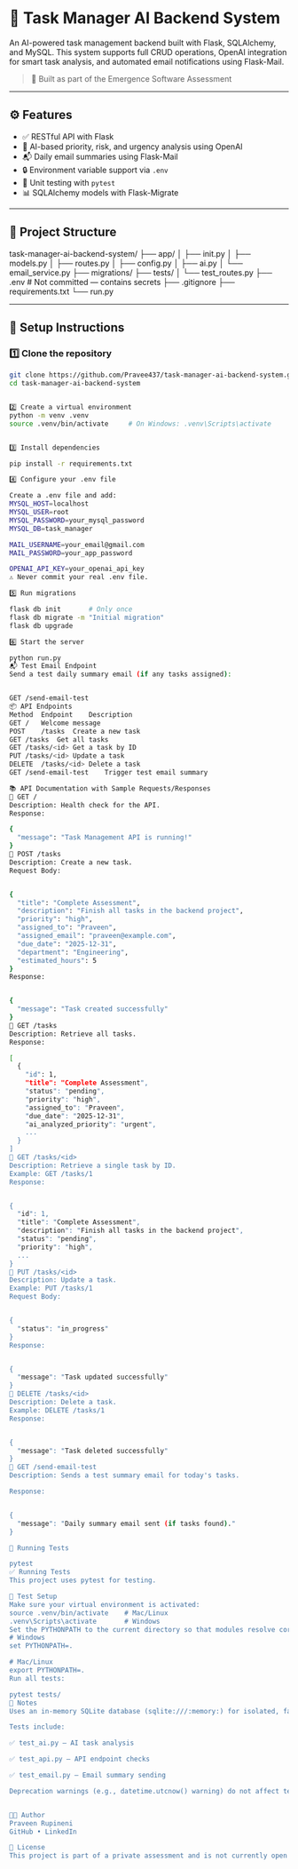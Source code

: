 # 🧠 Task Manager AI Backend System

An AI-powered task management backend built with Flask, SQLAlchemy, and MySQL. This system supports full CRUD operations, OpenAI integration for smart task analysis, and automated email notifications using Flask-Mail.

> 🚀 Built as part of the Emergence Software Assessment

---

## ⚙️ Features

- ✅ RESTful API with Flask
- 🧠 AI-based priority, risk, and urgency analysis using OpenAI
- 📬 Daily email summaries using Flask-Mail
- 🔒 Environment variable support via `.env`
- 🧪 Unit testing with `pytest`
- 📊 SQLAlchemy models with Flask-Migrate

---

## 📁 Project Structure

task-manager-ai-backend-system/
├── app/
│ ├── init.py
│ ├── models.py
│ ├── routes.py
│ ├── config.py
│ ├── ai.py
│ └── email_service.py
├── migrations/
├── tests/
│ └── test_routes.py
├── .env # Not committed — contains secrets
├── .gitignore
├── requirements.txt
└── run.py


---

## 🔧 Setup Instructions

### 1️⃣ Clone the repository

```bash
git clone https://github.com/Pravee437/task-manager-ai-backend-system.git
cd task-manager-ai-backend-system


2️⃣ Create a virtual environment
python -m venv .venv
source .venv/bin/activate     # On Windows: .venv\Scripts\activate


3️⃣ Install dependencies

pip install -r requirements.txt

4️⃣ Configure your .env file

Create a .env file and add:
MYSQL_HOST=localhost
MYSQL_USER=root
MYSQL_PASSWORD=your_mysql_password
MYSQL_DB=task_manager

MAIL_USERNAME=your_email@gmail.com
MAIL_PASSWORD=your_app_password

OPENAI_API_KEY=your_openai_api_key
⚠️ Never commit your real .env file.

5️⃣ Run migrations

flask db init       # Only once
flask db migrate -m "Initial migration"
flask db upgrade

6️⃣ Start the server

python run.py
📬 Test Email Endpoint
Send a test daily summary email (if any tasks assigned):


GET /send-email-test
📦 API Endpoints
Method	Endpoint	Description
GET	/	Welcome message
POST	/tasks	Create a new task
GET	/tasks	Get all tasks
GET	/tasks/<id>	Get a task by ID
PUT	/tasks/<id>	Update a task
DELETE	/tasks/<id>	Delete a task
GET	/send-email-test	Trigger test email summary

📚 API Documentation with Sample Requests/Responses
🔹 GET /
Description: Health check for the API.
Response:

{
  "message": "Task Management API is running!"
}
🔹 POST /tasks
Description: Create a new task.
Request Body:


{
  "title": "Complete Assessment",
  "description": "Finish all tasks in the backend project",
  "priority": "high",
  "assigned_to": "Praveen",
  "assigned_email": "praveen@example.com",
  "due_date": "2025-12-31",
  "department": "Engineering",
  "estimated_hours": 5
}
Response:


{
  "message": "Task created successfully"
}
🔹 GET /tasks
Description: Retrieve all tasks.
Response:

[
  {
    "id": 1,
    "title": "Complete Assessment",
    "status": "pending",
    "priority": "high",
    "assigned_to": "Praveen",
    "due_date": "2025-12-31",
    "ai_analyzed_priority": "urgent",
    ...
  }
]
🔹 GET /tasks/<id>
Description: Retrieve a single task by ID.
Example: GET /tasks/1
Response:


{
  "id": 1,
  "title": "Complete Assessment",
  "description": "Finish all tasks in the backend project",
  "status": "pending",
  "priority": "high",
  ...
}
🔹 PUT /tasks/<id>
Description: Update a task.
Example: PUT /tasks/1
Request Body:


{
  "status": "in_progress"
}
Response:


{
  "message": "Task updated successfully"
}
🔹 DELETE /tasks/<id>
Description: Delete a task.
Example: DELETE /tasks/1
Response:


{
  "message": "Task deleted successfully"
}
🔹 GET /send-email-test
Description: Sends a test summary email for today's tasks.

Response:


{
  "message": "Daily summary email sent (if tasks found)."
}

🧪 Running Tests

pytest
✅ Running Tests
This project uses pytest for testing.

🔧 Test Setup
Make sure your virtual environment is activated:
source .venv/bin/activate    # Mac/Linux
.venv\Scripts\activate       # Windows
Set the PYTHONPATH to the current directory so that modules resolve correctly:
# Windows
set PYTHONPATH=.

# Mac/Linux
export PYTHONPATH=.
Run all tests:

pytest tests/
🧪 Notes
Uses an in-memory SQLite database (sqlite:///:memory:) for isolated, fast tests.

Tests include:

✅ test_ai.py – AI task analysis

✅ test_api.py – API endpoint checks

✅ test_email.py – Email summary sending

Deprecation warnings (e.g., datetime.utcnow() warning) do not affect test results but may be addressed in future updates.


👨‍💻 Author
Praveen Rupineni
GitHub • LinkedIn

📄 License
This project is part of a private assessment and is not currently open for commercial use.

